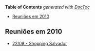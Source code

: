 <!-- START doctoc generated TOC please keep comment here to allow auto update -->
<!-- DON'T EDIT THIS SECTION, INSTEAD RE-RUN doctoc TO UPDATE -->
**Table of Contents**  *generated with [DocToc](https://github.com/thlorenz/doctoc)*

- [Reuniões em 2010](#reuni%C3%B5es-em-2010)

<!-- END doctoc generated TOC please keep comment here to allow auto update -->

## Reuniões em 2010

- [22/08 - Shopping Salvador](2010-08-22-shopping-salvador/)